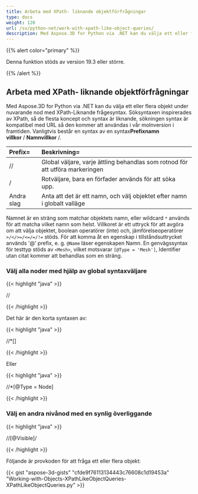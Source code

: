 ```yaml
---
title: Arbeta med XPath- liknande objektförfrågningar
type: docs
weight: 120
url: /sv/python-net/work-with-xpath-like-object-queries/
description: Med Aspose.3D for Python via .NET kan du välja ett eller flera objekt under nuvarande nod med XPath-Liknande frågesyntax. Söksyntaxen inspirerades av XPath, så de flesta koncept och syntax är liknande, sökningen syntax är kompatibel med URL så den kommer att användas i vår molnversion i framtiden.
---
```

{{% alert color="primary" %}} 

Denna funktion stöds av version 19.3 eller större.

{{% /alert %}} 
##  **Arbeta med XPath- liknande objektförfrågningar**
Med Aspose.3D for Python via .NET kan du välja ett eller flera objekt under nuvarande nod med XPath-Liknande frågesyntax. Söksyntaxen inspirerades av XPath, så de flesta koncept och syntax är liknande, sökningen syntax är kompatibel med URL så den kommer att användas i vår molnversion i framtiden. Vanligtvis består en syntax av en syntax**Prefixnamn villkor** / **Namnvillkor** /.

|**Prefix=**|**Beskrivning=**|
| :- | :- |
|//|Global väljare, varje ättling behandlas som rotnod för att utföra markeringen|
|/|Rotväljare, bara en förfader används för att söka upp.|
|Andra slag|Anta att det är ett namn, och välj objektet efter namn i globalt valläge|
Namnet är en sträng som matchar objektets namn, eller wildcard `*` används för att matcha vilket namn som helst. Villkoret är ett uttryck för att avgöra om att välja objektet, boolean operatörer (inte) och, jämförelseoperatörer `>/</>=/<=/=/!=` stöds. För att komma åt en egenskap i tillståndsuttrycket används '@' prefix, e. g. `@Name` läser egenskapen Namn. En genvägssyntax för testtyp stöds av `<Mesh>`, vilket motsvarar `[@Type = 'Mesh']`, Identifier utan citat kommer att behandlas som en sträng.
###  **Välj alla noder med hjälp av global syntaxväljare**
{{< highlight "java" >}}

 //<Node>

{{< /highlight >}}

Det här är den korta syntaxen av:

{{< highlight "java" >}}

 //*[<Node>]

{{< /highlight >}}

Eller

{{< highlight "java" >}}

 //*[@Type = Node]

{{< /highlight >}}
###  **Välj en andra nivånod med en synlig överliggande**
{{< highlight "java" >}}

 //<Node>[@Visible]/<Node>

{{< /highlight >}}

Följande är provkoden för att fråga ett eller flera objekt:

{{< gist "aspose-3d-gists" "cfde9f76113134443c76608c1d19453a" "Working-with-Objects-XPathLikeObjectQueries-XPathLikeObjectQueries.py" >}}
